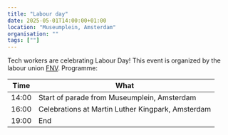 ```yaml
---
title: "Labour day"
date: 2025-05-01T14:00:00+01:00
location: "Museumplein, Amsterdam"
organisation: ""
tags: [""]
---
```


Tech workers are celebrating Labour Day! This event is organized by the labour union [FNV](https://www.fnv.nl/acties/dag-van-de-arbeid). Programme:

| Time  | What                                              |
| ----- | ------------------------------------------------- |
| 14:00 | Start of parade from Museumplein, Amsterdam       |
| 16:00 | Celebrations at Martin Luther Kingpark, Amsterdam |
| 19:00 | End                                               |
